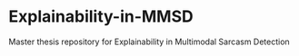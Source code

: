 # Explainability-in-MMSD
Master thesis repository for Explainability in Multimodal Sarcasm Detection
